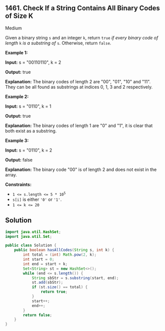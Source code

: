 ## 1461\. Check If a String Contains All Binary Codes of Size K

Medium

Given a binary string `s` and an integer `k`, return `true` _if every binary code of length_ `k` _is a substring of_ `s`. Otherwise, return `false`.

**Example 1:**

**Input:** s = "00110110", k = 2

**Output:** true

**Explanation:** The binary codes of length 2 are "00", "01", "10" and "11". They can be all found as substrings at indices 0, 1, 3 and 2 respectively.

**Example 2:**

**Input:** s = "0110", k = 1

**Output:** true

**Explanation:** The binary codes of length 1 are "0" and "1", it is clear that both exist as a substring.

**Example 3:**

**Input:** s = "0110", k = 2

**Output:** false

**Explanation:** The binary code "00" is of length 2 and does not exist in the array.

**Constraints:**

*   <code>1 <= s.length <= 5 * 10<sup>5</sup></code>
*   `s[i]` is either `'0'` or `'1'`.
*   `1 <= k <= 20`

## Solution

```java
import java.util.HashSet;
import java.util.Set;

public class Solution {
    public boolean hasAllCodes(String s, int k) {
        int total = (int) Math.pow(2, k);
        int start = 0;
        int end = start + k;
        Set<String> st = new HashSet<>();
        while (end <= s.length()) {
            String sbStr = s.substring(start, end);
            st.add(sbStr);
            if (st.size() == total) {
                return true;
            }
            start++;
            end++;
        }
        return false;
    }
}
```